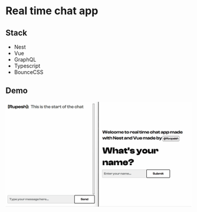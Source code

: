 # Real time chat app

## Stack

- Nest
- Vue
- GraphQL
- Typescript
- BounceCSS

## Demo

![](./demo.gif)
